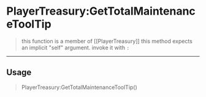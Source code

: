 # PlayerTreasury:GetTotalMaintenanceToolTip
> this function is a member of [[PlayerTreasury]]
> this method expects an implicit "self" argument. invoke it with `:`
-----
## Usage
> PlayerTreasury:GetTotalMaintenanceToolTip()
